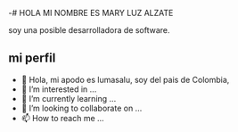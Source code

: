 -# HOLA MI NOMBRE ES MARY LUZ ALZATE

soy una posible desarrolladora de software.

## mi perfil
- 👋 Hola, mi apodo es lumasalu, soy del pais de Colombia, 
- 👀 I’m interested in ...
- 🌱 I’m currently learning ...
- 💞️ I’m looking to collaborate on ...
- 📫 How to reach me ...

<!---
lumasalu/lumasalu is a ✨ special ✨ repository because its `README.md` (this file) appears on your GitHub profile.
You can click the Preview link to take a look at your changes.
--->
